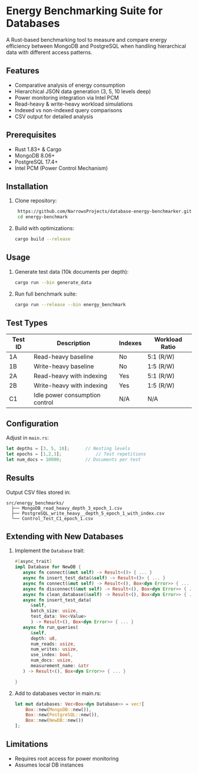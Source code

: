 # Energy Benchmarking Suite for Databases
A Rust-based benchmarking tool to measure and compare energy efficiency between MongoDB and PostgreSQL when handling hierarchical data with different access patterns.

## Features

- Comparative analysis of energy consumption
- Hierarchical JSON data generation (3, 5, 10 levels deep)
- Power monitoring integration via Intel PCM
- Read-heavy & write-heavy workload simulations
- Indexed vs non-indexed query comparisons
- CSV output for detailed analysis

## Prerequisites

- Rust 1.83+ & Cargo
- MongoDB 8.06+
- PostgreSQL 17.4+
- Intel PCM (Power Control Mechanism)

## Installation

1. Clone repository:
   ```bash
    https://github.com/NarrowsProjects/database-energy-benchmarker.git  
    cd energy-benchmark
   ```

2. Build with optimizations:
   ```bash
   cargo build --release
   ```

## Usage

1. Generate test data (10k documents per depth):
   ```bash
   cargo run --bin generate_data
   ```

2. Run full benchmark suite:
   ```bash
   cargo run --release --bin energy_benchmark
   ```

## Test Types

| Test ID | Description                     | Indexes | Workload Ratio |
|---------|---------------------------------|---------|----------------|
| 1A      | Read-heavy baseline            | No      | 5:1 (R/W)      |
| 1B      | Write-heavy baseline           | No      | 1:5 (R/W)      |
| 2A      | Read-heavy with indexing       | Yes     | 5:1 (R/W)      |
| 2B      | Write-heavy with indexing      | Yes     | 1:5 (R/W)      |
| C1      | Idle power consumption control | N/A     | N/A            |

## Configuration

Adjust in `main.rs`:
```rust
let depths = [3, 5, 10];      // Nesting levels
let epochs = [1,2,3];             // Test repetitions 
let num_docs = 10000;         // Documents per test
```

## Results

Output CSV files stored in:
```
src/energy_benchmarks/
  ├── MongoDB_read_heavy_depth_3_epoch_1.csv
  ├── PostgreSQL_write_heavy__depth_5_epoch_1_with_index.csv
  └── Control_Test_C1_epoch_1.csv
```

## Extending with New Databases

1. Implement the `Database` trait:
   ```rust
   #[async_trait]
   impl Database for NewDB {
      async fn connect(&mut self) -> Result<()> { ... }
      async fn insert_test_data(&self) -> Result<()> { ... }
      async fn connect(&mut self) -> Result<(), Box<dyn Error>> { ... }
      async fn disconnect(&mut self) -> Result<(), Box<dyn Error>> { ... }
      async fn clean_database(&self) -> Result<(), Box<dyn Error>> { ... }
      async fn insert_test_data(
         &self, 
         batch_size: usize, 
         test_data: Vec<Value>
         ) -> Result<(), Box<dyn Error>> { ... }
      async fn run_queries(
         &self,
         depth: u8,
         num_reads: usize,
         num_writes: usize,
         use_index: bool,
         num_docs: usize,
         measurement_name: &str
      ) -> Result<(), Box<dyn Error>> { ... }

   }

   ```

2. Add to databases vector in main.rs:
   ```rust
   let mut databases: Vec<Box<dyn Database>> = vec![
       Box::new(MongoDB::new()),
       Box::new(PostgreSQL::new()),
       Box::new(NewDB::new())
   ];
   ```

## Limitations
- Requires root access for power monitoring
- Assumes local DB instances
